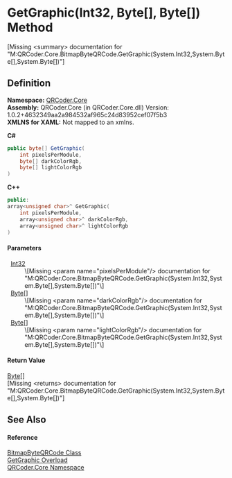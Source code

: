 # GetGraphic(Int32, Byte[], Byte[]) Method


\[Missing &lt;summary&gt; documentation for "M:QRCoder.Core.BitmapByteQRCode.GetGraphic(System.Int32,System.Byte[],System.Byte[])"\]



## Definition
**Namespace:** <a href="N_QRCoder_Core.md">QRCoder.Core</a>  
**Assembly:** QRCoder.Core (in QRCoder.Core.dll) Version: 1.0.2+4632349aa2a984532af965c24d83952cef07f5b3  
**XMLNS for XAML:** Not mapped to an xmlns.

**C#**
``` C#
public byte[] GetGraphic(
	int pixelsPerModule,
	byte[] darkColorRgb,
	byte[] lightColorRgb
)
```
**C++**
``` C++
public:
array<unsigned char>^ GetGraphic(
	int pixelsPerModule, 
	array<unsigned char>^ darkColorRgb, 
	array<unsigned char>^ lightColorRgb
)
```



#### Parameters
<dl><dt>  <a href="https://learn.microsoft.com/dotnet/api/system.int32" target="_blank" rel="noopener noreferrer">Int32</a></dt><dd>\[Missing &lt;param name="pixelsPerModule"/&gt; documentation for "M:QRCoder.Core.BitmapByteQRCode.GetGraphic(System.Int32,System.Byte[],System.Byte[])"\]</dd><dt>  <a href="https://learn.microsoft.com/dotnet/api/system.byte" target="_blank" rel="noopener noreferrer">Byte</a>[]</dt><dd>\[Missing &lt;param name="darkColorRgb"/&gt; documentation for "M:QRCoder.Core.BitmapByteQRCode.GetGraphic(System.Int32,System.Byte[],System.Byte[])"\]</dd><dt>  <a href="https://learn.microsoft.com/dotnet/api/system.byte" target="_blank" rel="noopener noreferrer">Byte</a>[]</dt><dd>\[Missing &lt;param name="lightColorRgb"/&gt; documentation for "M:QRCoder.Core.BitmapByteQRCode.GetGraphic(System.Int32,System.Byte[],System.Byte[])"\]</dd></dl>

#### Return Value
<a href="https://learn.microsoft.com/dotnet/api/system.byte" target="_blank" rel="noopener noreferrer">Byte</a>[]  
\[Missing &lt;returns&gt; documentation for "M:QRCoder.Core.BitmapByteQRCode.GetGraphic(System.Int32,System.Byte[],System.Byte[])"\]

## See Also


#### Reference
<a href="T_QRCoder_Core_BitmapByteQRCode.md">BitmapByteQRCode Class</a>  
<a href="Overload_QRCoder_Core_BitmapByteQRCode_GetGraphic.md">GetGraphic Overload</a>  
<a href="N_QRCoder_Core.md">QRCoder.Core Namespace</a>  
